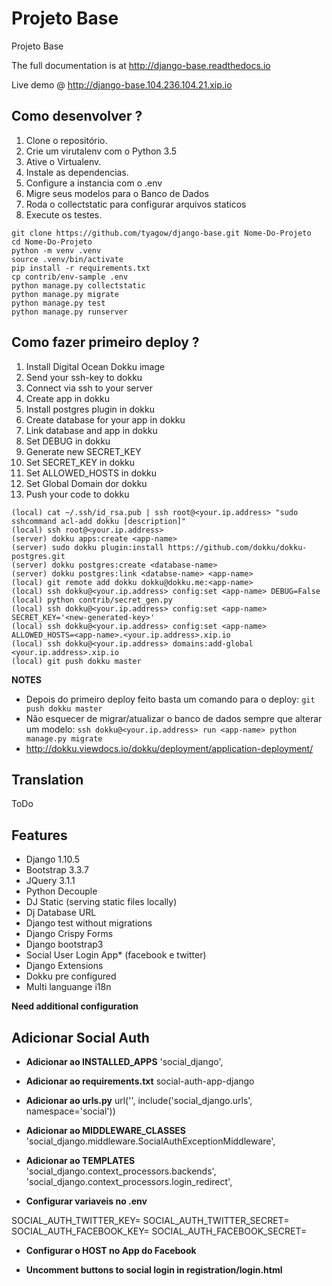 # Projeto Base

Projeto Base

The full documentation is at http://django-base.readthedocs.io

Live demo @ http://django-base.104.236.104.21.xip.io

## Como desenvolver ?

1. Clone o repositório.
2. Crie um virutalenv com o Python 3.5
3. Ative o Virtualenv.
4. Instale as dependencias.
5. Configure a instancia com o .env
6. Migre seus modelos para o Banco de Dados
7. Roda o collectstatic para configurar arquivos staticos
8. Execute os testes.

```console
git clone https://github.com/tyagow/django-base.git Nome-Do-Projeto
cd Nome-Do-Projeto
python -m venv .venv
source .venv/bin/activate
pip install -r requirements.txt
cp contrib/env-sample .env
python manage.py collectstatic
python manage.py migrate
python manage.py test
python manage.py runserver
```

## Como fazer primeiro deploy ?

1. Install Digital Ocean Dokku image
2. Send your ssh-key to dokku
3. Connect via ssh to your server
4. Create app in dokku 
5. Install postgres plugin in dokku 
6. Create database for your app in dokku
7. Link database and app in dokku
8. Set DEBUG in dokku 
9. Generate new SECRET_KEY
10. Set SECRET_KEY in dokku
11. Set ALLOWED_HOSTS in dokku
12. Set Global Domain dor dokku
13. Push your code to dokku

```console
(local) cat ~/.ssh/id_rsa.pub | ssh root@<your.ip.address> "sudo sshcommand acl-add dokku [description]"
(local) ssh root@<your.ip.address>
(server) dokku apps:create <app-name>
(server) sudo dokku plugin:install https://github.com/dokku/dokku-postgres.git
(server) dokku postgres:create <database-name>
(server) dokku postgres:link <databse-name> <app-name>
(local) git remote add dokku dokku@dokku.me:<app-name>
(local) ssh dokku@<your.ip.address> config:set <app-name> DEBUG=False
(local) python contrib/secret_gen.py
(local) ssh dokku@<your.ip.address> config:set <app-name> SECRET_KEY='<new-generated-key>'
(local) ssh dokku@<your.ip.address> config:set <app-name> ALLOWED_HOSTS=<app-name>.<your.ip.address>.xip.io
(local) ssh dokku@<your.ip.address> domains:add-global <your.ip.address>.xip.io
(local) git push dokku master
```
**NOTES**
* Depois do primeiro deploy feito basta um comando para o deploy:
`git push dokku master`
* Não esquecer de migrar/atualizar o banco de dados sempre que alterar um modelo:
`ssh dokku@<your.ip.address> run <app-name> python manage.py migrate`
* http://dokku.viewdocs.io/dokku/deployment/application-deployment/

## Translation 

ToDo

## Features

* Django 1.10.5
* Bootstrap 3.3.7
* JQuery 3.1.1
* Python Decouple
* DJ Static (serving static files locally)
* Dj Database URL 
* Django test without migrations
* Django Crispy Forms
* Django bootstrap3
* Social User Login App* (facebook e twitter)
* Django Extensions
* Dokku pre configured
* Multi languange i18n

**Need additional configuration**

## Adicionar Social Auth

* **Adicionar ao INSTALLED_APPS**
'social_django',

* **Adicionar ao requirements.txt**
social-auth-app-django

* **Adicionar ao urls.py**
    url('', include('social_django.urls', namespace='social'))

* **Adicionar ao MIDDLEWARE_CLASSES**
    'social_django.middleware.SocialAuthExceptionMiddleware',    

* **Adicionar ao TEMPLATES**
                'social_django.context_processors.backends',
                'social_django.context_processors.login_redirect',

* **Configurar variaveis no .env**

SOCIAL_AUTH_TWITTER_KEY=
SOCIAL_AUTH_TWITTER_SECRET=
SOCIAL_AUTH_FACEBOOK_KEY=
SOCIAL_AUTH_FACEBOOK_SECRET=

* **Configurar o HOST no App do Facebook**

* **Uncomment buttons to social login in registration/login.html** 